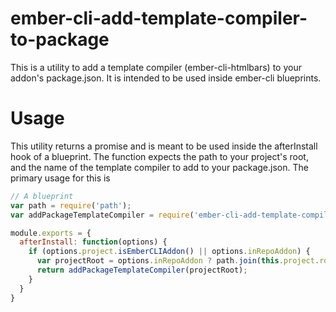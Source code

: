 # ember-cli-add-template-compiler-to-package
This is a utility to add a template compiler (ember-cli-htmlbars) to your addon's package.json. It is intended to be used inside ember-cli blueprints.

# Usage
This utility returns a promise and is meant to be used inside the afterInstall hook of a blueprint. The function expects the path to your project's root, and the name of the template compiler to add to your package.json. The primary usage for this is

```js
// A blueprint
var path = require('path');
var addPackageTemplateCompiler = require('ember-cli-add-template-compiler-to-package');

module.exports = {
  afterInstall: function(options) {
    if (options.project.isEmberCLIAddon() || options.inRepoAddon) {
      var projectRoot = options.inRepoAddon ? path.join(this.project.root, 'lib', options.inRepoAddon) : this.project.root;
      return addPackageTemplateCompiler(projectRoot);
    }
  }
}
```
